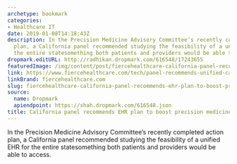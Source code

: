 ```yaml
---
archetype: bookmark
categories:
- Healthcare IT
date: 2019-01-08T14:18:43Z
description: In the Precision Medicine Advisory Committee’s recently completed action
  plan, a California panel recommended studying the feasibility of a unified EHR for
  the entire statesomething both patients and providers would be able to access.
dropmark.editURL: http://radhikan.dropmark.com/616548/17243655
featuredImage: /img/content/post/fiercehealthcare-california-panel-recommends-ehr-plan-to-boost-precision-medicine.JPG
link: https://www.fiercehealthcare.com/tech/panel-recommends-unified-california-patient-record-to-boost-precision-medicine
linkBrand: fiercehealthcare.com
slug: fiercehealthcare-california-panel-recommends-ehr-plan-to-boost-precision-medicine
source:
  name: Dropmark
  apiendpoint: https://shah.dropmark.com/616548.json
title: California panel recommends EHR plan to boost precision medicine
---
```

In the Precision Medicine Advisory Committee’s recently completed action plan, a California panel recommended studying the feasibility of a unified EHR for the entire statesomething both patients and providers would be able to access.

